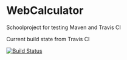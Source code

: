 # WebCalculator
Schoolproject for testing Maven and Travis CI

Current build state from Travis CI

[![Build Status](https://travis-ci.org/Wulffn/WebCalculator.svg?branch=master)](https://travis-ci.org/Wulffn/WebCalculator)
